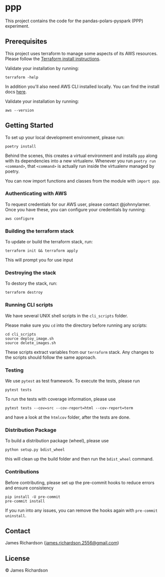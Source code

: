 # ppp

This project contains the code for the pandas-polars-pyspark (PPP) experiment.

## Prerequisites
This project uses terraform to manage some aspects of its AWS resources.
Please follow the [Terraform install instructions](https://developer.hashicorp.com/terraform/tutorials/aws-get-started/install-cli).

Validate your installation by running:

    terraform -help


In addition you'll also need AWS CLI installed locally. You can find the install docs [here](https://docs.aws.amazon.com/cli/latest/userguide/getting-started-install.html).

Validate your installation by running:

    aws --version

## Getting Started

To set up your local development environment, please run:

    poetry install

Behind the scenes, this creates a virtual environment and installs `ppp` along with its dependencies into a new virtualenv. Whenever you run `poetry run <command>`, that `<command>` is actually run inside the virtualenv managed by poetry.

You can now import functions and classes from the module with `import ppp`.


### Authenticating with AWS
To request credentials for our AWS user, please contact @johnnylarner. Once you have these, you can configure your credentials by running:

    aws configure


### Building the terraform stack
To update or build the terraform stack, run:

    terraform init && terraform apply

This will prompt you for use input

### Destroying the stack
To destory the stack, run:

    terraform destroy


### Running CLI scripts
We have several UNIX shell scripts in the `cli_scripts` folder.

Please make sure you `cd` into the directory before running any scripts:

    cd cli_scripts
    source deploy_image.sh
    source delete_images.sh

These scripts extract variables from our `terraform` stack. Any changes to the scripts should follow the same approach.

### Testing

We use `pytest` as test framework. To execute the tests, please run

    pytest tests

To run the tests with coverage information, please use

    pytest tests --cov=src --cov-report=html --cov-report=term

and have a look at the `htmlcov` folder, after the tests are done.

### Distribution Package

To build a distribution package (wheel), please use

    python setup.py bdist_wheel

this will clean up the build folder and then run the `bdist_wheel` command.

### Contributions

Before contributing, please set up the pre-commit hooks to reduce errors and ensure consistency

    pip install -U pre-commit
    pre-commit install

If you run into any issues, you can remove the hooks again with `pre-commit uninstall`.

## Contact

James Richardson (james.richardson.2556@gmail.com)

## License

© James Richardson
